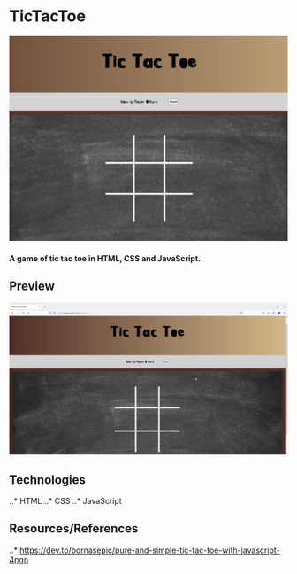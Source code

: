 # TicTacToe

![alt text](./assets/tictactoe.JPG "tic-tac-toe-image")

#### A game of tic tac toe in HTML, CSS and JavaScript.

## Preview
![alt text](./assets/tictactoe.gif "tic-tac-toe-preview")

## Technologies
..* HTML
..* CSS
..* JavaScript

## Resources/References
..* https://dev.to/bornasepic/pure-and-simple-tic-tac-toe-with-javascript-4pgn